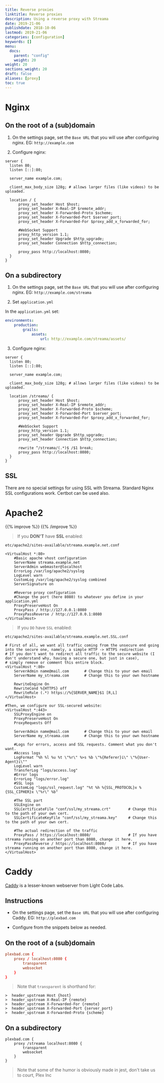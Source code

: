 ```yaml
---
title: Reverse proxies
linktitle: Reverse proxies
description: Using a reverse proxy with Streama
date: 2019-21-06
publishdate: 2018-10-06
lastmod: 2019-21-06
categories: [configuration]
keywords: []
menu:
  docs:
    parent: "config"
    weight: 20
weight: 20
sections_weight: 20
draft: false
aliases: [proxy]
toc: true
---
```

# Nginx


## On the root of a (sub)domain
1. On the settings page, set the `Base URL` that you will use after configuring nginx.
EG: `http://example.com`

2. Configure nginx:

```nginx
server {
  listen 80;
  listen [::]:80;

  server_name example.com;

  client_max_body_size 128g; # allows larger files (like videos) to be uploaded.

  location / {
      proxy_set_header Host $host;
      proxy_set_header X-Real-IP $remote_addr;
      proxy_set_header X-Forwarded-Proto $scheme;
      proxy_set_header X-Forwarded-Port $server_port;
      proxy_set_header X-Forwarded-For $proxy_add_x_forwarded_for;

      #WebSocket Support
      proxy_http_version 1.1;
      proxy_set_header Upgrade $http_upgrade;
      proxy_set_header Connection $http_connection;
      
      proxy_pass http://localhost:8080;
  }
}
```

## On a subdirectory
1. On the settings page, set the `Base URL` that you will use after configuring nginx.
EG: `http://example.com/streama`

2. Set `application.yml`

In the `application.yml` set:

```yaml
environments:
    production:
        grails:
            assets:
                url: http://example.com/streama/assets/
```

3. Configure nginx:

```nginx
server {
  listen 80;
  listen [::]:80;

  server_name example.com;

  client_max_body_size 128g; # allows larger files (like videos) to be uploaded.

  location /streama/ {
      proxy_set_header Host $host;
      proxy_set_header X-Real-IP $remote_addr;
      proxy_set_header X-Forwarded-Proto $scheme;
      proxy_set_header X-Forwarded-Port $server_port;
      proxy_set_header X-Forwarded-For $proxy_add_x_forwarded_for;

      #WebSocket Support
      proxy_http_version 1.1;
      proxy_set_header Upgrade $http_upgrade;
      proxy_set_header Connection $http_connection;

      rewrite ^/streama/(.*)$ /$1 break;
      proxy_pass http://localhost:8080;
  }
}
```

## SSL
There are no special settings for using SSL with Streama.
Standard Nginx SSL configurations work. Certbot can be used also.

# Apache2

{{% improve %}}
{{% /improve %}}

> If you **DON'T** have **SSL** enabled:

`etc/apache2/sites-available/streama.example.net.conf`

```
<VirtualHost *:80>
    #Basic apache vhost configuration
    ServerName streama.example.net
    ServerAdmin webmaster@localhost
    ErrorLog /var/log/apache2/syslog
    LogLevel warn
    CustomLog /var/log/apache2/syslog combined
    ServerSignature on

    #Reverse proxy configuration
    #Change the port (here 8080) to whatever you define in your application.yml
    ProxyPreserveHost On
    ProxyPass / http://127.0.0.1:8080
    ProxyPassReverse / http://127.0.0.1:8080
</VirtualHost>
```

> If you `DO` have `SSL` enabled:

`etc/apache2/sites-available/streama.example.net.SSL.conf`

```
# First of all, we want all traffic coming from the unsecure end going into the secure one, namely, a simple HTTP -> HTTPS redirection
# If you don't want to redirect all traffic to the secure website (I don't understand why, having a secure one, but just in case),
# simply remove or comment this entire block.
<VirtualHost *:80>
	ServerAdmin name@mail.com		# Change this to your own email
	ServerName my_streama.com 		# Change this to your own hostname

	RewriteEngine On
	RewriteCond %{HTTPS} off
	RewriteRule (.*) https://%{SERVER_NAME}$1 [R,L]
</VirtualHost>

#Then, we configure our SSL-secured website:
<VirtualHost *:443>
	SSLProxyEngine on
	ProxyPreserveHost On
	ProxyRequests Off

	ServerAdmin name@mail.com		# Change this to your own email
	ServerName my_streama.com 		# Change this to your own hostname

	#Logs for errors, access and SSL requests. Comment what you don't want.
	#Access logs
	LogFormat "%h %l %u %t \"%r\" %>s %b \"%{Referer}i\" \"%{User-Agent}i\""
	LogLevel warn
	TransferLog "logs/access.log"
	#Error logs
	ErrorLog "logs/error.log"
	#SSL logs
	CustomLog "logs/ssl_request.log" "%t %h %{SSL_PROTOCOL}x %{SSL_CIPHER}x \"%r\" %b"

	#The SSL part
	SSLEngine on
	SSLCertificateFile "conf/ssl/my_streama.crt"		# Change this to the path of your own cert.
	SSLCertificateKeyFile "conf/ssl/my_streama.key"		# Change this to the path of your own cert.

	#The actual redirection of the traffic
	ProxyPass / https://localhost:8080/					# If you have streama running on another port than 8080, change it here.
	ProxyPassReverse / https://localhost:8080/			# If you have streama running on another port than 8080, change it here.
</VirtualHost>
```


# Caddy
[Caddy](https://caddyserver.com/) is a lesser-known webserver from Light Code Labs.

## Instructions

* On the settings page, set the `Base URL` that you will use after configuring Caddy.
EG: `http://plexbad.com`

* Configure from the snippets below as needed.

## On the root of a (sub)domain

```conf
plexbad.com {
    proxy / localhost:8080 {
        transparent
        websocket
    }
}
```
> Note that `transparent` is shorthand for:
```
>  header_upstream Host {host}
>  header_upstream X-Real-IP {remote}
>  header_upstream X-Forwarded-For {remote}
>  header_upstream X-Forwarded-Port {server_port}
>  header_upstream X-Forwarded-Proto {scheme}
```

## On a subdirectory
```
plexbad.com {
    proxy /streama localhost:8080 {
        transparent
        websocket
    }
}
```
> Note that some of the humor is obviously made in jest, don't take us to court, Plex Inc
